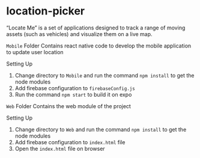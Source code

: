 # location-picker
“Locate Me” is a set of applications designed to track a range of moving assets (such as vehicles) and visualize them on a live map.

`Mobile` Folder
Contains react native code to develop the mobile application to update user location

Setting Up
  1. Change directory to `Mobile` and run the command `npm install` to get the node modules
  2. Add firebase configuration to `firebaseConfig.js`
  3. Run the command `npm start` to build it on expo

`Web` Folder
Contains the web module of the project

Setting Up
  1. Change directory to `Web` and run the command `npm install` to get the node modules
  2. Add firebase configuration to `index.html` file
  3. Open the `index.html` file on browser
